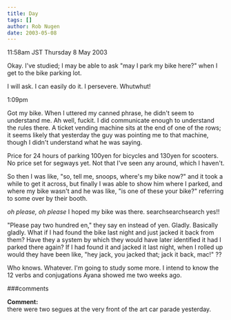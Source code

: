 ```yaml
---
title: Day
tags: []
author: Rob Nugen
date: 2003-05-08
---
```


<p class=date>11:58am JST Thursday 8 May 2003</p>

<p>Okay.  I've studied; I may be able to ask "may I park my bike
here?" when I get to the bike parking lot.</p>

<p>I will ask.  I can easily do it.  I persevere.  Whutwhut!</p>

<p class=date>1:09pm</p>

<p>Got my bike.  When I uttered my canned phrase, he didn't seem to
understand me.  Ah well, fuckit.  I did communicate enough to
understand the rules there.  A ticket vending machine sits at the end
of one of the rows; it seems likely that yesterday the guy was
pointing me to that machine, though I didn't understand what he was
saying.</p>

<p>Price for 24 hours of parking 100yen for bicycles and 130yen for
scooters.  No price set for segways yet.  Not that I've seen any
around, which I haven't.</p>

<p>So then I was like, "so, tell me, snoops, where's my bike now?" and
it took a while to get it across, but finally I was able to show him
where I parked, and where my bike wasn't and he was like, "is one of
these your bike?" referring to some over by their booth.</p>

<p><em>oh please, oh please</em> I hoped my bike was there.
searchsearchsearch yes!!</p>

<p>"Please pay two hundred en," they say en instead of yen.  Gladly.
Basically gladly.  What if I had found the bike last night and just
jacked it back from them?  Have they a system by which they would have
later identified it had I parked there again?  If I had found it and
jacked it last night, when I rolled up would they have been like, "hey
jack, you jacked that; jack it back, mac!" ??</p>

<p>Who knows.  Whatever.  I'm going to study some more.  I intend to
know the 12 verbs and conjugations Ayana showed me two weeks ago.</p>

###comments

<p><b>Comment:</b>
<br>there were two segues at the very front of the art car parade yesterday.

